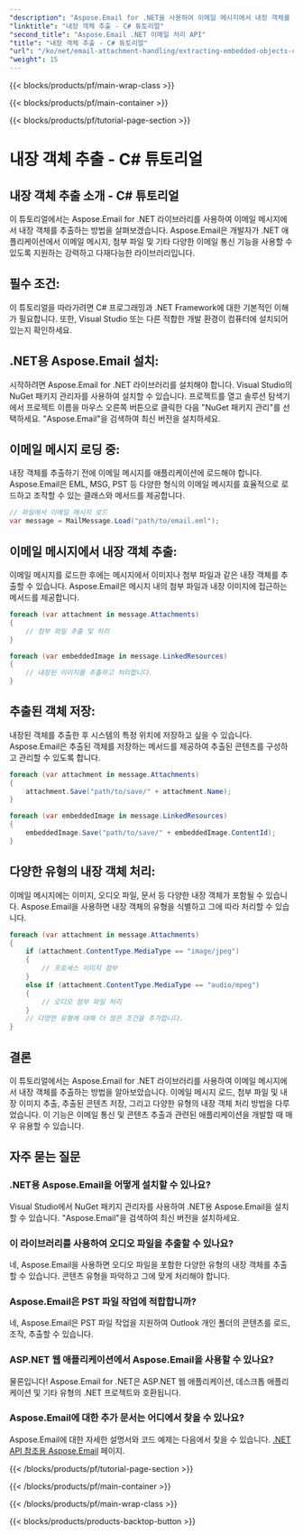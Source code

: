 ```yaml
---
"description": "Aspose.Email for .NET을 사용하여 이메일 메시지에서 내장 객체를 추출하는 방법을 알아보세요. 코드 예제가 포함된 단계별 가이드입니다."
"linktitle": "내장 객체 추출 - C# 튜토리얼"
"second_title": "Aspose.Email .NET 이메일 처리 API"
"title": "내장 객체 추출 - C# 튜토리얼"
"url": "/ko/net/email-attachment-handling/extracting-embedded-objects-csharp-tutorial/"
"weight": 15
---
```


{{< blocks/products/pf/main-wrap-class >}}

{{< blocks/products/pf/main-container >}}

{{< blocks/products/pf/tutorial-page-section >}}

# 내장 객체 추출 - C# 튜토리얼


## 내장 객체 추출 소개 - C# 튜토리얼

이 튜토리얼에서는 Aspose.Email for .NET 라이브러리를 사용하여 이메일 메시지에서 내장 객체를 추출하는 방법을 살펴보겠습니다. Aspose.Email은 개발자가 .NET 애플리케이션에서 이메일 메시지, 첨부 파일 및 기타 다양한 이메일 통신 기능을 사용할 수 있도록 지원하는 강력하고 다재다능한 라이브러리입니다.

## 필수 조건:

이 튜토리얼을 따라가려면 C# 프로그래밍과 .NET Framework에 대한 기본적인 이해가 필요합니다. 또한, Visual Studio 또는 다른 적합한 개발 환경이 컴퓨터에 설치되어 있는지 확인하세요.

## .NET용 Aspose.Email 설치:

시작하려면 Aspose.Email for .NET 라이브러리를 설치해야 합니다. Visual Studio의 NuGet 패키지 관리자를 사용하여 설치할 수 있습니다. 프로젝트를 열고 솔루션 탐색기에서 프로젝트 이름을 마우스 오른쪽 버튼으로 클릭한 다음 "NuGet 패키지 관리"를 선택하세요. "Aspose.Email"을 검색하여 최신 버전을 설치하세요.

## 이메일 메시지 로딩 중:

내장 객체를 추출하기 전에 이메일 메시지를 애플리케이션에 로드해야 합니다. Aspose.Email은 EML, MSG, PST 등 다양한 형식의 이메일 메시지를 효율적으로 로드하고 조작할 수 있는 클래스와 메서드를 제공합니다.

```csharp
// 파일에서 이메일 메시지 로드
var message = MailMessage.Load("path/to/email.eml");
```

## 이메일 메시지에서 내장 객체 추출:

이메일 메시지를 로드한 후에는 메시지에서 이미지나 첨부 파일과 같은 내장 객체를 추출할 수 있습니다. Aspose.Email은 메시지 내의 첨부 파일과 내장 이미지에 접근하는 메서드를 제공합니다.

```csharp
foreach (var attachment in message.Attachments)
{
    // 첨부 파일 추출 및 처리
}

foreach (var embeddedImage in message.LinkedResources)
{
    // 내장된 이미지를 추출하고 처리합니다.
}
```

## 추출된 객체 저장:

내장된 객체를 추출한 후 시스템의 특정 위치에 저장하고 싶을 수 있습니다. Aspose.Email은 추출된 객체를 저장하는 메서드를 제공하여 추출된 콘텐츠를 구성하고 관리할 수 있도록 합니다.

```csharp
foreach (var attachment in message.Attachments)
{
    attachment.Save("path/to/save/" + attachment.Name);
}

foreach (var embeddedImage in message.LinkedResources)
{
    embeddedImage.Save("path/to/save/" + embeddedImage.ContentId);
}
```

## 다양한 유형의 내장 객체 처리:

이메일 메시지에는 이미지, 오디오 파일, 문서 등 다양한 내장 객체가 포함될 수 있습니다. Aspose.Email을 사용하면 내장 객체의 유형을 식별하고 그에 따라 처리할 수 있습니다.

```csharp
foreach (var attachment in message.Attachments)
{
    if (attachment.ContentType.MediaType == "image/jpeg")
    {
        // 프로세스 이미지 첨부
    }
    else if (attachment.ContentType.MediaType == "audio/mpeg")
    {
        // 오디오 첨부 파일 처리
    }
    // 다양한 유형에 대해 더 많은 조건을 추가합니다.
}
```

## 결론

이 튜토리얼에서는 Aspose.Email for .NET 라이브러리를 사용하여 이메일 메시지에서 내장 객체를 추출하는 방법을 알아보았습니다. 이메일 메시지 로드, 첨부 파일 및 내장 이미지 추출, 추출된 콘텐츠 저장, 그리고 다양한 유형의 내장 객체 처리 방법을 다루었습니다. 이 기능은 이메일 통신 및 콘텐츠 추출과 관련된 애플리케이션을 개발할 때 매우 유용할 수 있습니다.

## 자주 묻는 질문

### .NET용 Aspose.Email을 어떻게 설치할 수 있나요?

Visual Studio에서 NuGet 패키지 관리자를 사용하여 .NET용 Aspose.Email을 설치할 수 있습니다. "Aspose.Email"을 검색하여 최신 버전을 설치하세요.

### 이 라이브러리를 사용하여 오디오 파일을 추출할 수 있나요?

네, Aspose.Email을 사용하면 오디오 파일을 포함한 다양한 유형의 내장 객체를 추출할 수 있습니다. 콘텐츠 유형을 파악하고 그에 맞게 처리해야 합니다.

### Aspose.Email은 PST 파일 작업에 적합합니까?

네, Aspose.Email은 PST 파일 작업을 지원하여 Outlook 개인 폴더의 콘텐츠를 로드, 조작, 추출할 수 있습니다.

### ASP.NET 웹 애플리케이션에서 Aspose.Email을 사용할 수 있나요?

물론입니다! Aspose.Email for .NET은 ASP.NET 웹 애플리케이션, 데스크톱 애플리케이션 및 기타 유형의 .NET 프로젝트와 호환됩니다.

### Aspose.Email에 대한 추가 문서는 어디에서 찾을 수 있나요?

Aspose.Email에 대한 자세한 설명서와 코드 예제는 다음에서 찾을 수 있습니다. [.NET API 참조용 Aspose.Email](https://reference.aspose.com/email/net/) 페이지.

{{< /blocks/products/pf/tutorial-page-section >}}

{{< /blocks/products/pf/main-container >}}

{{< /blocks/products/pf/main-wrap-class >}}

{{< blocks/products/products-backtop-button >}}